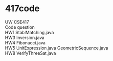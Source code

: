 # 417code
UW CSE417  
Code question  
HW1 StablMatching.java  
HW3 Inversion.java  
HW4 Fibonacci.java  
HW5 UnitExpression.java GeometricSequence.java  
HW8	VerifyThreeSat.java

